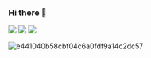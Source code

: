### Hi there 👋
<div>
<a href="https://www.youtube.com/channel/UCVKF42oTnfU-mWaD-An11Dg"><img src="https://heedybaron.com/yt-2.gif" target="_blank"></a>
<a href="https://www.facebook.com/profile.php?id=100074656969864" target="_blank"><img src="https://i.pinimg.com/originals/bc/60/2f/bc602f36b03180016436ab07c0ebee6d.gif" target="_blank"></a>
<a href="https://steamcommunity.com/profiles/76561199221454094/" target="_blank"><img src="https://i.pinimg.com/originals/53/f9/1a/53f91aee8389435c0fff59d7bf46489b.png" target="_blank"></a>
</div>

![e441040b58cbf04c6a0fdf9a14c2dc57](https://user-images.githubusercontent.com/110292754/181917714-923a4364-9a05-4ae5-b7ee-87421f327561.gif)
